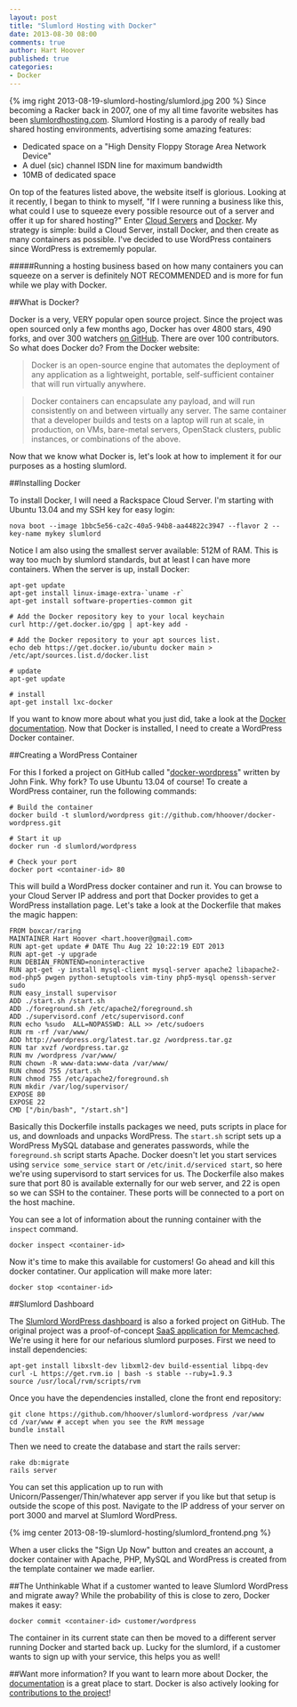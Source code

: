 ```yaml
---
layout: post
title: "Slumlord Hosting with Docker"
date: 2013-08-30 08:00
comments: true
author: Hart Hoover
published: true
categories: 
- Docker
---
```

{% img right 2013-08-19-slumlord-hosting/slumlord.jpg 200 %}
Since becoming a Racker back in 2007, one of my all time favorite websites has been [slumlordhosting.com][1]. Slumlord Hosting is a parody of really bad shared hosting environments, advertising some amazing features:

* Dedicated space on a "High Density Floppy Storage Area Network Device"
* A duel (sic) channel ISDN line for maximum bandwidth
* 10MB of dedicated space

On top of the features listed above, the website itself is glorious. Looking at it recently, I began to think to myself, "If I were running a business like this, what could I use to squeeze every possible resource out of a server and offer it up for shared hosting?" Enter [Cloud Servers][2] and [Docker][3]. My strategy is simple: build a Cloud Server, install Docker, and then create as many containers as possible. I've decided to use WordPress containers since WordPress is extrememly popular.

#####Running a hosting business based on how many containers you can squeeze on a server is definitely NOT RECOMMENDED and is more for fun while we play with Docker.<!--More-->

##What is Docker?

Docker is a very, VERY popular open source project. Since the project was open sourced only a few months ago, Docker has over 4800 stars, 490 forks, and over 300 watchers [on GitHub][9]. There are over 100 contributors. So what does Docker do? From the Docker website:

>Docker is an open-source engine that automates the deployment of any application as a lightweight, portable, self-sufficient container that will run virtually anywhere.

> Docker containers can encapsulate any payload, and will run consistently on and between virtually any server. The same container that a developer builds and tests on a laptop will run at scale, in production, on VMs, bare-metal servers, OpenStack clusters, public instances, or combinations of the above.

Now that we know what Docker is, let's look at how to implement it for our purposes as a hosting slumlord. 

##Installing Docker

To install Docker, I will need a Rackspace Cloud Server. I'm starting with Ubuntu 13.04 and my SSH key for easy login:

```
nova boot --image 1bbc5e56-ca2c-40a5-94b8-aa44822c3947 --flavor 2 --key-name mykey slumlord
```

Notice I am also using the smallest server available: 512M of RAM. This is way too much by slumlord standards, but at least I can have more containers. When the server is up, install Docker:

```
apt-get update
apt-get install linux-image-extra-`uname -r`
apt-get install software-properties-common git

# Add the Docker repository key to your local keychain
curl http://get.docker.io/gpg | apt-key add -

# Add the Docker repository to your apt sources list.
echo deb https://get.docker.io/ubuntu docker main > /etc/apt/sources.list.d/docker.list

# update
apt-get update

# install
apt-get install lxc-docker
```

If you want to know more about what you just did, take a look at the [Docker documentation][4]. Now that Docker is installed, I need to create a WordPress Docker container.

##Creating a WordPress Container

For this I forked a project on GitHub called "[docker-wordpress][5]" written by John Fink. Why fork? To use Ubuntu 13.04 of course! To create a WordPress container, run the following commands:

```
# Build the container
docker build -t slumlord/wordpress git://github.com/hhoover/docker-wordpress.git

# Start it up
docker run -d slumlord/wordpress

# Check your port
docker port <container-id> 80
```

This will build a WordPress docker container and run it. You can browse to your Cloud Server IP address and port that Docker provides to get a WordPress installation page. Let's take a look at the Dockerfile that makes the magic happen:

```
FROM boxcar/raring
MAINTAINER Hart Hoover <hart.hoover@gmail.com>
RUN apt-get update # DATE Thu Aug 22 10:22:19 EDT 2013
RUN apt-get -y upgrade
RUN DEBIAN_FRONTEND=noninteractive
RUN apt-get -y install mysql-client mysql-server apache2 libapache2-mod-php5 pwgen python-setuptools vim-tiny php5-mysql openssh-server sudo
RUN easy_install supervisor
ADD ./start.sh /start.sh
ADD ./foreground.sh /etc/apache2/foreground.sh
ADD ./supervisord.conf /etc/supervisord.conf
RUN echo %sudo	ALL=NOPASSWD: ALL >> /etc/sudoers
RUN rm -rf /var/www/
ADD http://wordpress.org/latest.tar.gz /wordpress.tar.gz
RUN tar xvzf /wordpress.tar.gz 
RUN mv /wordpress /var/www/
RUN chown -R www-data:www-data /var/www/
RUN chmod 755 /start.sh
RUN chmod 755 /etc/apache2/foreground.sh
RUN mkdir /var/log/supervisor/
EXPOSE 80
EXPOSE 22
CMD ["/bin/bash", "/start.sh"]
```

Basically this Dockerfile installs packages we need, puts scripts in place for us, and downloads and unpacks WordPress. The `start.sh` script sets up a WordPress MySQL database and generates passwords, while the `foreground.sh` script starts Apache. Docker doesn't let you start services using `service some_service start` or `/etc/init.d/serviced start`, so here we're using supervisord to start services for us. The Dockerfile also makes sure that port 80 is available externally for our web server, and 22 is open so we can SSH to the container. These ports will be connected to a port on the host machine.

You can see a lot of information about the running container with the `inspect` command.

```
docker inspect <container-id>
```

Now it's time to make this available for customers! Go ahead and kill this docker contatiner. Our application will make more later:

```
docker stop <container-id>
```

##Slumlord Dashboard

The [Slumlord WordPress dashboard][6] is also a forked project on GitHub. The original project was a proof-of-concept [SaaS application for Memcached][7]. We're using it here for our nefarious slumlord purposes. First we need to install dependencies:

```
apt-get install libxslt-dev libxml2-dev build-essential libpq-dev
curl -L https://get.rvm.io | bash -s stable --ruby=1.9.3
source /usr/local/rvm/scripts/rvm
```

Once you have the dependencies installed, clone the front end repository:

```
git clone https://github.com/hhoover/slumlord-wordpress /var/www
cd /var/www # accept when you see the RVM message
bundle install
```

Then we need to create the database and start the rails server:

```
rake db:migrate
rails server
```

You can set this application up to run with Unicorn/Passenger/Thin/whatever app server if you like but that setup is outside the scope of this post. Navigate to the IP address of your server on port 3000 and marvel at Slumlord WordPress.

{% img center 2013-08-19-slumlord-hosting/slumlord_frontend.png %}

When a user clicks the "Sign Up Now" button and creates an account, a docker container with Apache, PHP, MySQL and WordPress is created from the template container we made earlier.

##The Unthinkable
What if a customer wanted to leave Slumlord WordPress and migrate away? While the probability of this is close to zero, Docker makes it easy:

```
docker commit <container-id> customer/wordpress
```

The container in its current state can then be moved to a different server running Docker and started back up. Lucky for the slumlord, if a customer wants to sign up with your service, this helps you as well!

##Want more information?
If you want to learn more about Docker, the [documentation][8] is a great place to start. Docker is also actively looking for [contributions to the project][9]!

[1]: http://slumlordhosting.com
[2]: http://www.rackspace.com/cloud/servers/
[3]: http://docker.io
[4]: http://docs.docker.io/en/latest/installation/ubuntulinux/#ubuntu-raring
[5]: https://github.com/jbfink/docker-wordpress
[6]: https://github.com/hhoover/slumlord-wordpress
[7]: https://github.com/jbarbier/SaaS_Memcached
[8]: http://docs.docker.io/en/latest/
[9]: https://github.com/dotcloud/docker
